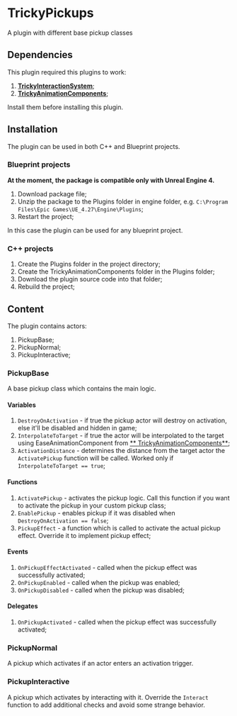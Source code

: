 # TrickyPickups

A plugin with different base pickup classes

## Dependencies

This plugin required this plugins to work:

1. [**TrickyInteractionSystem**](https://github.com/TrickyFatCat/TrickyInteractionSystem);
2. [**TrickyAnimationComponents**](https://github.com/TrickyFatCat/TrickyAnimationComponents);

Install them before installing this plugin.

## Installation

The plugin can be used in both C++ and Blueprint projects.

### Blueprint projects

**At the moment, the package is compatible only with Unreal Engine 4.**

1. Download package file;
2. Unzip the package to the Plugins folder in engine folder, e.g. `C:\Program Files\Epic Games\UE_4.27\Engine\Plugins`;
3. Restart the project;

In this case the plugin can be used for any blueprint project.

### C++ projects

1. Create the Plugins folder in the project directory;
2. Create the TrickyAnimationComponents folder in the Plugins folder;
3. Download the plugin source code into that folder;
4. Rebuild the project;

## Content

The plugin contains actors:

1. PickupBase;
2. PickupNormal;
3. PickupInteractive;

### PickupBase

A base pickup class which contains the main logic.

#### Variables

1. `DestroyOnActivation` - if true the pickup actor will destroy on activation, else it'll be disabled and hidden in
   game;
2. `InterpolateToTarget` - if true the actor will be interpolated to the target using EaseAnimationComponent from [**
   TrickyAnimationComponents**](https://github.com/TrickyFatCat/TrickyAnimationComponents);
3. `ActivationDistance` - determines the distance from the target actor the `ActivatePickup` function will be called.
   Worked only if `InterpolateToTarget == true`;

#### Functions

1. `ActivatePickup` - activates the pickup logic. Call this function if you want to activate the pickup in your custom
   pickup class;
2. `EnablePickup` - enables pickup if it was disabled when `DestroyOnActivation == false`;
3. `PickupEffect` - a function which is called to activate the actual pickup effect. Override it to implement pickup
   effect;

#### Events

1. `OnPickupEffectActivated` - called when the pickup effect was successfully activated;
2. `OnPickupEnabled` - called when the pickup was enabled;
3. `OnPickupDisabled` - called when the pickup was disabled;

#### Delegates

1. `OnPickupActivated` - called when the pickup effect was successfully activated;

### PickupNormal

A pickup which activates if an actor enters an activation trigger.

### PickupInteractive

A pickup which activates by interacting with it. Override the `Interact` function to add additional checks and avoid
some strange behavior.